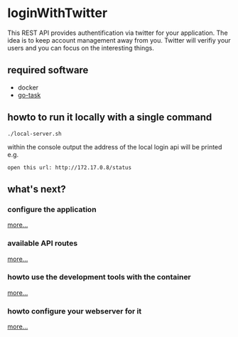 # loginWithTwitter

This REST API provides authentification via twitter for your application. The idea is to keep account management away from you.
Twitter will verifiy your users and you can focus on the interesting things.

## required software

* docker
* [go-task](https://taskfile.org/#/installation?id=install-script)

## howto to run it locally with a single command

```
./local-server.sh
```
within the console output the address of the local login api will be printed e.g.

```
open this url: http://172.17.0.8/status
```

## what's next?

### configure the application

[more...](documentation/config.md)

### available API routes

[more...](documentation/routes.md)

### howto use the development tools with the container

[more...](documentation/tools.md)

### howto configure your webserver for it

[more...](https://www.slimframework.com/docs/start/web-servers.html)

